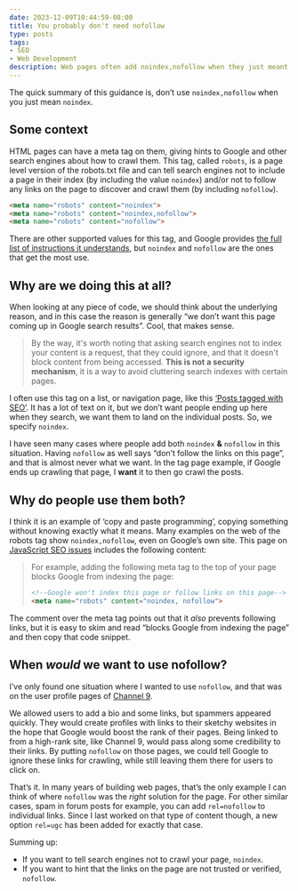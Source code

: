 ```yaml
---
date: 2023-12-09T10:44:59-08:00
title: You probably don't need nofollow
type: posts
tags:
- SEO
- Web Development
description: Web pages often add noindex,nofollow when they just meant noindex. Using nofollow incorrectly could prevent proper discovery of your pages by crawlers.
---
```


The quick summary of this guidance is, don’t use `noindex,nofollow` when you just mean `noindex`.

## Some context

HTML pages can have a meta tag on them, giving hints to Google and other search engines about how to crawl them. This tag, called `robots`, is a page level version of the robots.txt file and can tell search engines not to include a page in their index (by including the value `noindex`) and/or not to follow any links on the page to discover and crawl them (by including `nofollow`).

```html
<meta name="robots" content="noindex">
<meta name="robots" content="noindex,nofollow">
<meta name="robots" content="nofollow">
```

There are other supported values for this tag, and Google provides [the full list of instructions it understands](https://developers.google.com/search/docs/crawling-indexing/robots-meta-tag#directives), but `noindex` and `nofollow` are the ones that get the most use.

## Why are we doing this at all?

When looking at any piece of code, we should think about the underlying reason, and in this case the reason is generally “we don’t want this page coming up in Google search results”. Cool, that makes sense.

> By the way, it's worth noting that asking search engines not to index your content is a request, that they could ignore, and that it doesn't block content from being accessed. **This is not a security mechanism**, it is a way to avoid cluttering search indexes with certain pages.

I often use this tag on a list, or navigation page, like this [‘Posts tagged with SEO’](https://www.duncanmackenzie.net/tags/seo). It has a lot of text on it, but we don’t want people ending up here when they search, we want them to land on the individual posts. So, we specify `noindex`.

I have seen many cases where people add both `noindex` **&** `nofollow` in this situation. Having `nofollow` as well says “don’t follow the links on this page”, and that is almost never what we want. In the tag page example, if Google ends up crawling that page, I **want** it to then go crawl the posts.

## Why do people use them both?

I think it is an example of ‘copy and paste programming’, copying something without knowing exactly what it means. Many examples on the web of the robots tag show `noindex,nofollow`, even on Google’s own site. This page on [JavaScript SEO issues](https://developers.google.com/search/docs/crawling-indexing/javascript/javascript-seo-basics#use-meta-robots-tags-carefully) includes the following content:

>For example, adding the following meta tag to the top of your page blocks Google from indexing the page:
>
>```html
><!--Google won't index this page or follow links on this page-->
><meta name="robots" content="noindex, nofollow">
>```

The comment over the meta tag points out that it *also* prevents following links, but it is easy to skim and read “blocks Google from indexing the page” and then copy that code snippet.

## When *would* we want to use nofollow?

I’ve only found one situation where I wanted to use `nofollow`, and that was on the user profile pages of [Channel 9](https://en.wikipedia.org/wiki/Channel_9_(Microsoft)).

We allowed users to add a bio and some links, but spammers appeared quickly. They would create profiles with links to their sketchy websites in the hope that Google would boost the rank of their pages. Being linked to from a high-rank site, like Channel 9, would pass along some credibility to their links. By putting `nofollow` on those pages, we could tell Google to ignore these links for crawling, while still leaving them there for users to click on.

That’s it. In many years of building web pages, that’s the only example I can think of where `nofollow` was the *right* solution for the page. For other similar cases, spam in forum posts for example, you can add `rel=nofollow` to individual links. Since I last worked on that type of content though, a new option `rel=ugc` has been added for exactly that case.

Summing up:

- If you want to tell search engines not to crawl your page, `noindex`.
- If you want to hint that the links on the page are not trusted or verified, `nofollow`.
